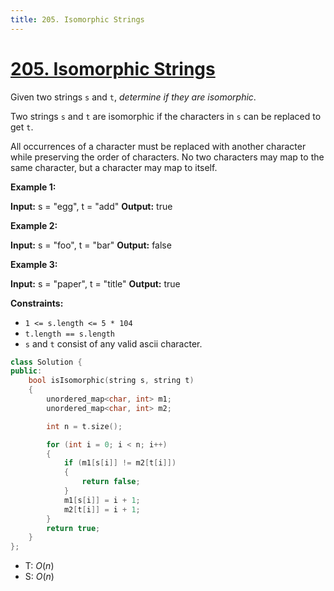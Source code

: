 ```yaml
---
title: 205. Isomorphic Strings
---
```


# [205\. Isomorphic Strings](https://leetcode.com/problems/isomorphic-strings/)

Given two strings `s` and `t`, _determine if they are isomorphic_.

Two strings `s` and `t` are isomorphic if the characters in `s` can be replaced to get `t`.

All occurrences of a character must be replaced with another character while preserving the order of characters. No two characters may map to the same character, but a character may map to itself.

**Example 1:**

**Input:** s = "egg", t = "add"
**Output:** true

**Example 2:**

**Input:** s = "foo", t = "bar"
**Output:** false

**Example 3:**

**Input:** s = "paper", t = "title"
**Output:** true

**Constraints:**

- `1 <= s.length <= 5 * 104`
- `t.length == s.length`
- `s` and `t` consist of any valid ascii character.

```cpp
class Solution {
public:
    bool isIsomorphic(string s, string t)
    {
        unordered_map<char, int> m1;
        unordered_map<char, int> m2;

        int n = t.size();

        for (int i = 0; i < n; i++)
        {
            if (m1[s[i]] != m2[t[i]])
            {
                return false;
            }
            m1[s[i]] = i + 1;
            m2[t[i]] = i + 1;
        }
        return true;
    }
};
```


- T: $O(n)$
- S: $O(n)$

